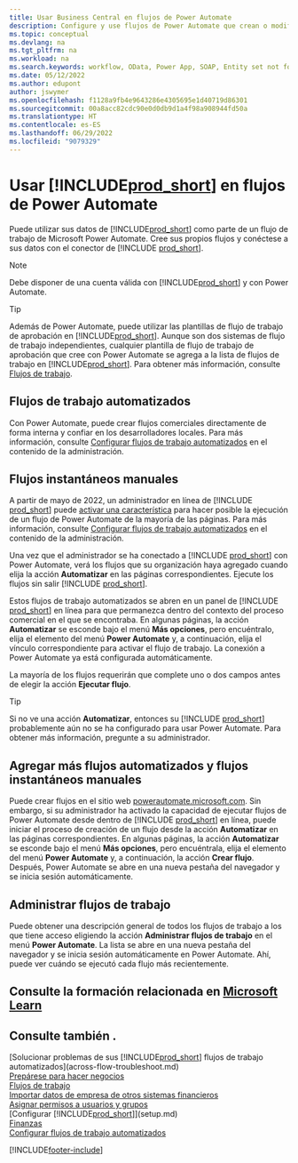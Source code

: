 ```yaml
---
title: Usar Business Central en flujos de Power Automate
description: Configure y use flujos de Power Automate que crean o modifican datos de Business Central.
ms.topic: conceptual
ms.devlang: na
ms.tgt_pltfrm: na
ms.workload: na
ms.search.keywords: workflow, OData, Power App, SOAP, Entity set not found, workflowWebhookSubscriptions
ms.date: 05/12/2022
ms.author: edupont
author: jswymer
ms.openlocfilehash: f1128a9fb4e9643286e4305695e1d40719d86301
ms.sourcegitcommit: 00a8acc82cdc90e0d0db9d1a4f98a908944fd50a
ms.translationtype: HT
ms.contentlocale: es-ES
ms.lasthandoff: 06/29/2022
ms.locfileid: "9079329"
---
```

# <a name="use-prod_short-in-power-automate-flows"></a>Usar [!INCLUDE[prod_short](includes/prod_short.md)] en flujos de Power Automate

Puede utilizar sus datos de [!INCLUDE[prod_short](includes/prod_short.md)] como parte de un flujo de trabajo de Microsoft Power Automate. Cree sus propios flujos y conéctese a sus datos con el conector de [!INCLUDE [prod_short](includes/prod_short.md)].  

> [!NOTE]  
> Debe disponer de una cuenta válida con [!INCLUDE[prod_short](includes/prod_short.md)] y con Power Automate.  

> [!TIP]
> Además de Power Automate, puede utilizar las plantillas de flujo de trabajo de aprobación en [!INCLUDE[prod_short](includes/prod_short.md)]. Aunque son dos sistemas de flujo de trabajo independientes, cualquier plantilla de flujo de trabajo de aprobación que cree con Power Automate se agrega a la lista de flujos de trabajo en [!INCLUDE[prod_short](includes/prod_short.md)]. Para obtener más información, consulte [Flujos de trabajo](across-workflow.md).  

## <a name="automated-workflows"></a>Flujos de trabajo automatizados

Con Power Automate, puede crear flujos comerciales directamente de forma interna y confiar en los desarrolladores locales. Para más información, consulte [Configurar flujos de trabajo automatizados](/dynamics365/business-central/dev-itpro/powerplatform/automate-workflows) en el contenido de la administración.  

## <a name="manual-instant-flows"></a>Flujos instantáneos manuales

A partir de mayo de 2022, un administrador en línea de [!INCLUDE [prod_short](includes/prod_short.md)] puede [activar una característica](admin-feature-management.md) para hacer posible la ejecución de un flujo de Power Automate de la mayoría de las páginas. Para más información, consulte [Configurar flujos de trabajo automatizados](/dynamics365/business-central/dev-itpro/powerplatform/automate-workflows) en el contenido de la administración.  

Una vez que el administrador se ha conectado a [!INCLUDE [prod_short](includes/prod_short.md)] con Power Automate, verá los flujos que su organización haya agregado cuando elija la acción **Automatizar** en las páginas correspondientes. Ejecute los flujos sin salir [!INCLUDE [prod_short](includes/prod_short.md)].  

Estos flujos de trabajo automatizados se abren en un panel de [!INCLUDE [prod_short](includes/prod_short.md)] en línea para que permanezca dentro del contexto del proceso comercial en el que se encontraba. En algunas páginas, la acción **Automatizar** se esconde bajo el menú **Más opciones**, pero encuéntralo, elija el elemento del menú **Power Automate** y, a continuación, elija el vínculo correspondiente para activar el flujo de trabajo. La conexión a Power Automate ya está configurada automáticamente.  

La mayoría de los flujos requerirán que complete uno o dos campos antes de elegir la acción **Ejecutar flujo**.  

> [!TIP]
> Si no ve una acción **Automatizar**, entonces su [!INCLUDE [prod_short](includes/prod_short.md)] probablemente aún no se ha configurado para usar Power Automate. Para obtener más información, pregunte a su administrador.

## <a name="add-more-automated-flows-and-manual-instant-flows"></a>Agregar más flujos automatizados y flujos instantáneos manuales

Puede crear flujos en el sitio web [powerautomate.microsoft.com](https://powerautomate.microsoft.com). Sin embargo, si su administrador ha activado la capacidad de ejecutar flujos de Power Automate desde dentro de [!INCLUDE [prod_short](includes/prod_short.md)] en línea, puede iniciar el proceso de creación de un flujo desde la acción **Automatizar** en las páginas correspondientes. En algunas páginas, la acción **Automatizar** se esconde bajo el menú **Más opciones**, pero encuéntrala, elija el elemento del menú **Power Automate** y, a continuación, la acción **Crear flujo**. Después, Power Automate se abre en una nueva pestaña del navegador y se inicia sesión automáticamente.

## <a name="manage-workflows"></a>Administrar flujos de trabajo

Puede obtener una descripción general de todos los flujos de trabajo a los que tiene acceso eligiendo la acción **Administrar flujos de trabajo** en el menú **Power Automate**. La lista se abre en una nueva pestaña del navegador y se inicia sesión automáticamente en Power Automate. Ahí, puede ver cuándo se ejecutó cada flujo más recientemente.  

## <a name="see-related-training-at-microsoft-learn"></a>Consulte la formación relacionada en [Microsoft Learn](/learn/modules/use-power-automate/)

## <a name="see-also"></a>Consulte también .

[Solucionar problemas de sus [!INCLUDE[prod_short](includes/prod_short.md)] flujos de trabajo automatizados](across-flow-troubleshoot.md)  
[Prepárese para hacer negocios](ui-get-ready-business.md)  
[Flujos de trabajo](across-workflow.md)  
[Importar datos de empresa de otros sistemas financieros](across-import-data-configuration-packages.md)  
[Asignar permisos a usuarios y grupos](ui-define-granular-permissions.md)  
[Configurar [!INCLUDE[prod_short](includes/prod_short.md)]](setup.md)  
[Finanzas](finance.md)  
[Configurar flujos de trabajo automatizados](/dynamics365/business-central/dev-itpro/powerplatform/automate-workflows)  

[!INCLUDE[footer-include](includes/footer-banner.md)]